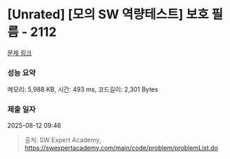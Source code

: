 # [Unrated] [모의 SW 역량테스트] 보호 필름 - 2112 

[문제 링크](https://swexpertacademy.com/main/code/problem/problemDetail.do?contestProbId=AV5V1SYKAaUDFAWu) 

### 성능 요약

메모리: 5,988 KB, 시간: 493 ms, 코드길이: 2,301 Bytes

### 제출 일자

2025-08-12 09:46



> 출처: SW Expert Academy, https://swexpertacademy.com/main/code/problem/problemList.do